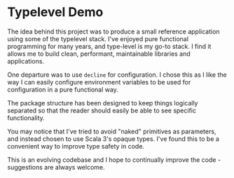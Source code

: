 # Typelevel Demo

The idea behind this project was to produce a small reference application using some of the typelevel stack. 
I've enjoyed pure functional programming for many years, and type-level is my go-to stack. I find it allows 
me to build clean, performant, maintainable libraries and applications.

One departure was to use `decline` for configuration. I chose this as I like the way I can easily configure
environment variables to be used for configuration in a pure functional way.

The package structure has been designed to keep things logically separated so that the reader should easily 
be able to see specific functionality.

You may notice that I've tried to avoid "naked" primitives as parameters, and instead chosen to use Scala 3's
opaque types. I've found this to be a convenient way to improve type safety in code.

This is an evolving codebase and I hope to continually improve the code - suggestions are always welcome.